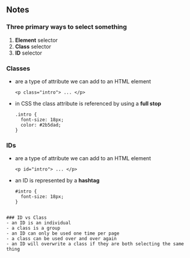 ## Notes

### Three primary ways to select something
1. **Element** selector
2. **Class** selector
3. **ID** selector

### Classes
- are a type of attribute we can add to an HTML element
  ```
  <p class="intro"> ... </p>
  ```
  
- in CSS the class attribute is referenced by using a **full stop**
  ```
  .intro {
    font-size: 18px;
    color: #2b5dad;
  }
  ```
  
### IDs
- are a type of attribute we can add to an HTML element
  ```
  <p id="intro"> ... </p>
  ```
  
- an ID is represented by a **hashtag**
  ```
  #intro {
    font-size: 18px;
  }
```

### ID vs Class
- an ID is an individual
- a class is a group
- an ID can only be used one time per page
- a class can be used over and over again
- an ID will overwrite a class if they are both selecting the same thing
